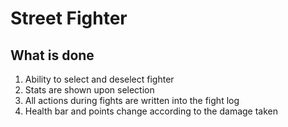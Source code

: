 # Street Fighter

## What is done

1. Ability to select and deselect fighter
2. Stats are shown upon selection 
3. All actions during fights are written into the fight log
4. Health bar and points change according to the damage taken

